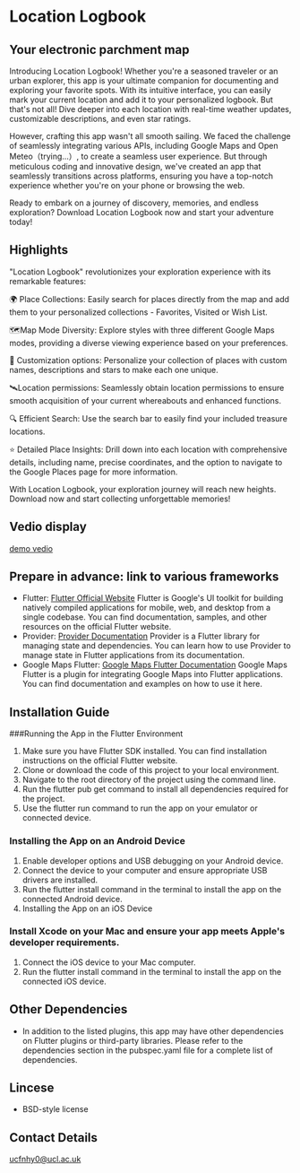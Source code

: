 # Location Logbook

## Your electronic parchment map

Introducing Location Logbook! Whether you're a seasoned traveler or an urban explorer, this app is your ultimate companion for documenting and exploring your favorite spots. With its intuitive interface, you can easily mark your current location and add it to your personalized logbook. But that's not all! Dive deeper into each location with real-time weather updates, customizable descriptions, and even star ratings.

However, crafting this app wasn't all smooth sailing. We faced the challenge of seamlessly integrating various APIs, including Google Maps and Open Meteo（trying...）, to create a seamless user experience. But through meticulous coding and innovative design, we've created an app that seamlessly transitions across platforms, ensuring you have a top-notch experience whether you're on your phone or browsing the web.

Ready to embark on a journey of discovery, memories, and endless exploration? Download Location Logbook now and start your adventure today!

## Highlights

"Location Logbook" revolutionizes your exploration experience with its remarkable features:

🌍 Place Collections: Easily search for places directly from the map and add them to your personalized collections - Favorites, Visited or Wish List.

🗺️Map Mode Diversity: Explore styles with three different Google Maps modes, providing a diverse viewing experience based on your preferences.

🎨 Customization options: Personalize your collection of places with custom names, descriptions and stars to make each one unique.

🛰️Location permissions: Seamlessly obtain location permissions to ensure smooth acquisition of your current whereabouts and enhanced functions.

🔍 Efficient Search: Use the search bar to easily find your included treasure locations.

⭐ Detailed Place Insights: Drill down into each location with comprehensive details, including name, precise coordinates, and the option to navigate to the Google Places page for more information.

With Location Logbook, your exploration journey will reach new heights. Download now and start collecting unforgettable memories!

## Vedio display
[demo vedio](https://github.com/2333-hr/casa0015-mobile-assessment/blob/main/demo%20vedio.mp4)

## Prepare in advance: link to various frameworks
* Flutter: [Flutter Official Website](https://flutter.dev/)
Flutter is Google's UI toolkit for building natively compiled applications for mobile, web, and desktop from a single codebase. You can find documentation, samples, and other resources on the official Flutter website.
* Provider: [Provider Documentation]()
Provider is a Flutter library for managing state and dependencies. You can learn how to use Provider to manage state in Flutter applications from its documentation.
* Google Maps Flutter: [Google Maps Flutter Documentation]()
Google Maps Flutter is a plugin for integrating Google Maps into Flutter applications. You can find documentation and examples on how to use it here.

## Installation Guide

###Running the App in the Flutter Environment
1. Make sure you have Flutter SDK installed. You can find installation instructions on the official Flutter website.
2. Clone or download the code of this project to your local environment.
3. Navigate to the root directory of the project using the command line.
4. Run the flutter pub get command to install all dependencies required for the project.
5. Use the flutter run command to run the app on your emulator or connected device.
### Installing the App on an Android Device
1. Enable developer options and USB debugging on your Android device.
2. Connect the device to your computer and ensure appropriate USB drivers are installed.
3. Run the flutter install command in the terminal to install the app on the connected Android device.
4. Installing the App on an iOS Device
### Install Xcode on your Mac and ensure your app meets Apple's developer requirements.
1. Connect the iOS device to your Mac computer.
2. Run the flutter install command in the terminal to install the app on the connected iOS device.
## Other Dependencies
* In addition to the listed plugins, this app may have other dependencies on Flutter plugins or third-party libraries. Please refer to the dependencies section in the pubspec.yaml file for a complete list of dependencies.

## Lincese
* BSD-style license
  
##  Contact Details
ucfnhy0@ucl.ac.uk
